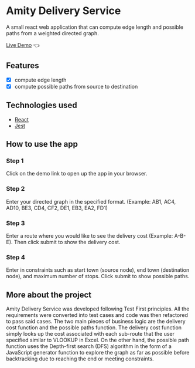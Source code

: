 # Amity Delivery Service

A small react web application that can compute edge length and possible paths from a weighted directed graph.

[Live Demo](https://odinbook-mo.netlify.app/) :point_left:

## Features

- [x] compute edge length
- [x] compute possible paths from source to destination

## Technologies used

- [React](https://pl.reactjs.org/)
- [Jest](https://jestjs.io/)

## How to use the app

### Step 1
Click on the demo link to open up the app in your browser.
### Step 2
Enter your directed graph in the specified format. (Example: AB1, AC4, AD10, BE3, CD4, CF2, DE1, EB3, EA2, FD1)
### Step 3
Enter a route where you would like to see the delivery cost (Example: A-B-E). Then click submit to show the delivery cost.
### Step 4
Enter in constraints such as start town (source node), end town (destination node), and maximum number of stops. Click submit to show possible paths.

## More about the project

Amity Delivery Service was developed following Test First principles. All the requirements were converted into test cases and code was then refactored to pass said cases. The two main pieces of business logic are the delivery cost function and the possible paths function. The delivery cost function simply looks up the cost associated with each sub-route that the user specified similar to VLOOKUP in Excel. On the other hand, the possible path function uses the Depth-first search (DFS) algorithm in the form of a JavaScript generator function to explore the graph as far as possible before backtracking due to reaching the end or meeting constraints.
